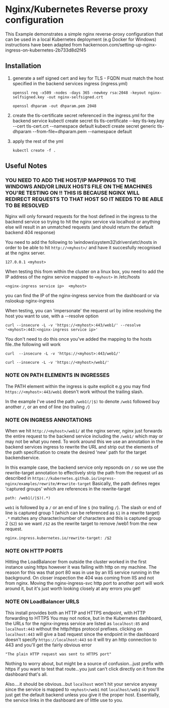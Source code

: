 # Nginx/Kubernetes Reverse proxy configuration 

This Example demonstrates a simple nginx reverse-proxy configuration that can be used in a local Kubernetes deployment (e.g Docker for Windows)
instructions have been adapted from hackernoon.com/setting-up-nginx-ingress-on-kubernetes-2b733d8d2f45

## Installation

1. generate a self signed cert and key for TLS - FQDN must match the host specified in the backend services ingress (ingress.yml)

    `openssl req -x509 -nodes -days 365 -newkey rsa:2048 -keyout nginx-selfsigned.key -out nginx-selfsigned.crt`

    `openssl dhparam -out dhparam.pem 2048`

2. create the tls-certificate secret referenced in the ingress.yml for the backend service
kubectl create secret tls tls-certificate --key tls-key.key --cert tls-cert.crt --namespace default
kubectl create secret generic tls-dhparam --from-file=dhparam.pem --namespace default

3. apply the rest of the yml

    `kubectl create -f .`


## Useful Notes

### YOU NEED TO ADD THE HOST/IP MAPPINGS TO THE WINDOWS AND/OR LINUX HOSTS FILE ON THE MACHINES YOU'RE TESTING ON !! THIS IS BECAUSE NGINX WILL REDIRECT REQUESTS TO THAT HOST SO IT NEEDS TO BE ABLE TO BE RESOLVED
 
Nginx will only forward requests for the host defined in the ingress to the backend service so trying to hit the nginx service via localhost or anything else will result in an unmatched requests (and should return the default backend 404 response)

You need to add the following to \windows\system32\drivers\etc\hosts in order to be able to hit `http://<myhost>/` and have it succesfully
recognised at the nginx server.

`127.0.0.1 <myhost>`
 
When testing this from within the cluster on a linux box, you need to add the IP address of the nginx service mapped to `<myhost>` in /etc/hosts

`<nginx-ingress service ip>  <myhost>`

you can find the IP of the nginx-ingress service from the dashboard or via nslookup nginx-ingress

When testing, you can 'impersonate' the requerst url by inline resolving the host you want to use, with a --resolve option

`curl --insecure -L -v 'https://<myhost>:443/web1/' --resolve '<myhost>:443:<nginx-ingress service ip>'`

You don't need to do this once you've added the mapping to the hosts file..the following will work 

`curl  --insecure -L -v 'https://<myhost>:443/web1/'`

`curl --insecure -L -v 'https://<myhost>/web1/'`
 
### NOTE ON PATH ELEMENTS IN INGRESSES

The PATH element within the ingress is quite explicit e.g you may find `https://<myhost>:443/web1` doesn't work without the trailing slash.

In the example I've used the path `/web1(/|$)` to denote `/web1` followed buy another `/`, or an end of line (no trailing `/`)

### NOTE ON INGRESS ANNOTATIONS


When we hit `http://<myhost>/web1/` at the nginx server, nginx just forwards the entire request to the backend service
including the `/web1/` which may or may not be what you need.
To work around this we use an annotation in the backend services ingress to rewrite the URL and strip out the elements of the
path specification to create the desired 'new' path for the target backendservice.

In this example case, the backend service only repsonds on `/` so we use the rewrite-target annotation to effectively strip the path 
from the request url as described in `https://kubernetes.github.io/ingress-nginx/examples/rewrite/#rewrite-target`
Basically, the path defines regex 'captured groups' which are references in the rewrite-target

`path: /web1(/|$)(.*)`

`web1` is followed by a `/` or an end of line `$` (no trailing `/`). The slash or end of line is captured group 1 (which can be referenced as `$1` in a rewrite target)
`.*` matches any character/number of characters and this is captured group 2 (`$2`)
so we want `/$2` as the rewrite target to remove /web1 from the new request.

`nginx.ingress.kubernetes.io/rewrite-target: /$2`

### NOTE ON HTTP PORTS


Hitting the LoadBalancer from outside the cluster worked in the first instance using https however it was failing with http on my machine.
The reason for this was that port 80 was in use by an IIS service running in the background. On closer inspection the 404 was coming from IIS and not from nginx. Moving the nginx-ingress-svc http port to another port will work around it, but it's just worth looking closely at any errors you get!

### NOTE ON LoadBalancer URLS


This install provides both an HTTP and HTTPS endpoint, with HTTP forwarding to HTTPS
You may not notice, but in the Kubernetes dashboard, the URLs for the nginx-ingress service are listed as `localhost:85` and `localhost:443` without the http/https protocol prefixes.
clicking on `localhost:443` will give a bad request since the endpoint in the dashboard doesn't specify `https://localhost:443`
so it will try an http connection to 443 and you'll get the fairly obvious error 

`"The plain HTTP request was sent to HTTPS port"`

Nothing to worry about, but might be a source of confusion...just prefix with https if you want to test that route...you just can't click directly on it from the dashboard that's all.

Also....it should be obvious...but `localhost` won't hit your service anyway since the service is  mapped to `<myhost>/web1` not `localhost/web1` so 
you'll just get the default backend unless you give it the proper host. Essentially, the service links in the dashboard are of little use to you.